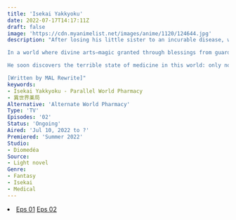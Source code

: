 ```yaml
---
title: 'Isekai Yakkyoku'
date: 2022-07-17T14:17:11Z
draft: false
image: 'https://cdn.myanimelist.net/images/anime/1120/124644.jpg'
description: "After losing his little sister to an incurable disease, world-famous medical researcher Kanji Yakutani gave it his all to cure patients by dedicating his life to inventing new medicines. After working himself to death at the age of 31, the former pharmacist wakes up as a 10-year-old child whose body has been struck by lightning. He discovers that he has been reincarnated into a medieval world as Falma, a child of the respected De Médicis family.

In a world where divine arts—magic granted through blessings from guardian deities—exist, Falma realizes that his body is host to the guardian deity of medicine. The boy has been granted the mythical divine arts of creation and reduction as well as the ability to instantly diagnose illnesses in people's bodies.

He soon discovers the terrible state of medicine in this world: only nobles are able to afford medical care, which is ineffective at best and detrimental at worst. Using modern knowledge and his divine powers, Falma gradually makes a name for himself as a pharmacist despite his young age, even earning the recognition of the imperial court. When he finally acquires a proper pharmacy of his own, he sets out to pursue his goal of improving healthcare in the San Fleuve Empire and making it accessible to all.

[Written by MAL Rewrite]"
keywords:
- Isekai Yakkyoku - Parallel World Pharmacy
- 異世界薬局
Alternative: 'Alternate World Pharmacy'
Type: 'TV'
Episodes: '02'
Status: 'Ongoing'
Aired: 'Jul 10, 2022 to ?'
Premiered: 'Summer 2022'
Studio:
- Diomedéa
Source:
- Light novel
Genre:
- Fantasy
- Isekai
- Medical
---
```


<div class="bc-1 d-g p-5">
<li class="d-g gg-5 gtc-e">
  <a id="allvideo" href="#" data-video="//embed.hugonime.repl.co/videokf.php?id=IsekaiYakkyoku/Isekai Yakkyoku - 01" rel=nofollow">Eps 01</a>
  <a id="allvideo" href="#" data-video="//embed.hugonime.repl.co/videokf.php?id=IsekaiYakkyoku/Isekai Yakkyoku - 02" rel=nofollow">Eps 02</a>
</li>
</div>
